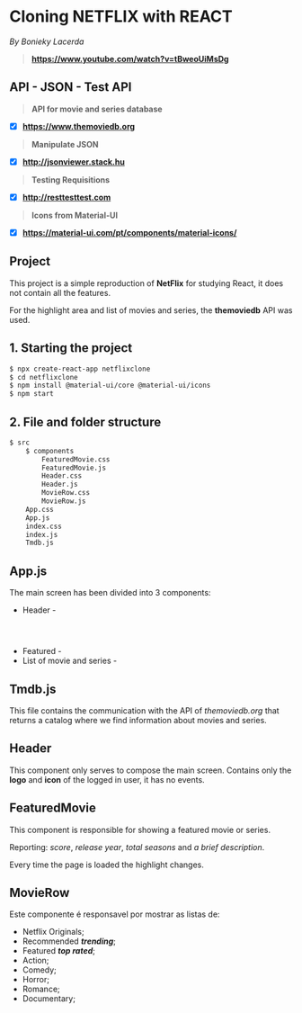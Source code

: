 # Cloning NETFLIX with REACT

_By Bonieky Lacerda_

> **https://www.youtube.com/watch?v=tBweoUiMsDg**

## API - JSON - Test API

> **API for movie and series database**

-  [x] **https://www.themoviedb.org** 

> **Manipulate JSON**

- [x] **http://jsonviewer.stack.hu** 

> **Testing Requisitions**

- [x] **http://resttesttest.com** 

> **Icons from Material-UI**

- [x] **https://material-ui.com/pt/components/material-icons/**



## Project

This project is a simple reproduction of **NetFlix** for studying React, it does not contain all the features. 

For the highlight area and list of movies and series, the **themoviedb** API was used.

## 1. Starting the project

```bash
$ npx create-react-app netflixclone
$ cd netflixclone
$ npm install @material-ui/core @material-ui/icons
$ npm start
```

## 2. File and folder structure

```bash
$ src
	$ components
		FeaturedMovie.css
		FeaturedMovie.js
		Header.css
		Header.js
		MovieRow.css
		MovieRow.js
	App.css
	App.js
	index.css
	index.js
	Tmdb.js
```

## App.js

The main screen has been divided into 3 components: 

* Header - **<Header />**
* Featured - **<FeaturedMovie />**
* List of movie and series - **<MovieRow />**



## ​Tmdb.js

This file contains the communication with the API of *themoviedb.org* that returns a catalog where we find information about movies and series.



## Header

This component only serves to compose the main screen. Contains only the **logo** and **icon** of the logged in user, it has no events.



## FeaturedMovie

This component is responsible for showing a featured movie or series.

Reporting: *score*, *release year*, *total seasons* and *a brief description*.

Every time the page is loaded the highlight changes.

## MovieRow

Este componente é responsavel por mostrar as listas de:

* Netflix Originals;
* Recommended ***trending***;
* Featured ***top rated***;
* Action;
* Comedy;
* Horror; 
* Romance;
* Documentary;

